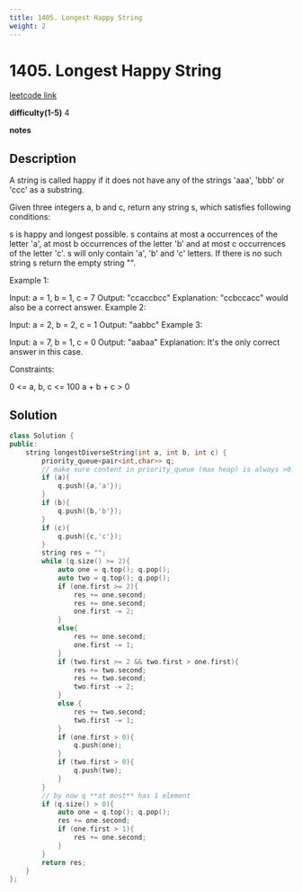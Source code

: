 ```yaml
---
title: 1405. Longest Happy String
weight: 2
---
```

# 1405. Longest Happy String
[leetcode link](https://leetcode.com/problems/longest-happy-string/)

**difficulty(1-5)** 
4

**notes**   


## Description
A string is called happy if it does not have any of the strings 'aaa', 'bbb' or 'ccc' as a substring.

Given three integers a, b and c, return any string s, which satisfies following conditions:

s is happy and longest possible.
s contains at most a occurrences of the letter 'a', at most b occurrences of the letter 'b' and at most c occurrences of the letter 'c'.
s will only contain 'a', 'b' and 'c' letters.
If there is no such string s return the empty string "".

 

Example 1:

Input: a = 1, b = 1, c = 7
Output: "ccaccbcc"
Explanation: "ccbccacc" would also be a correct answer.
Example 2:

Input: a = 2, b = 2, c = 1
Output: "aabbc"
Example 3:

Input: a = 7, b = 1, c = 0
Output: "aabaa"
Explanation: It's the only correct answer in this case.
 

Constraints:

0 <= a, b, c <= 100
a + b + c > 0

## Solution

```c++
class Solution {
public:
    string longestDiverseString(int a, int b, int c) {
        priority_queue<pair<int,char>> q;
        // make sure content in priority_queue (max heap) is always >0!
        if (a){
            q.push({a,'a'});
        }
        if (b){
            q.push({b,'b'});
        }
        if (c){
            q.push({c,'c'});
        }
        string res = "";
        while (q.size() >= 2){
            auto one = q.top(); q.pop();
            auto two = q.top(); q.pop();
            if (one.first >= 2){
                res += one.second;
                res += one.second;
                one.first -= 2;
            }
            else{
                res += one.second;
                one.first -= 1;
            }
            if (two.first >= 2 && two.first > one.first){
                res += two.second;
                res += two.second;
                two.first -= 2;
            }
            else {
                res += two.second;
                two.first -= 1;
            }
            if (one.first > 0){
                q.push(one);
            }
            if (two.first > 0){
                q.push(two);
            }
        }
        // by now q **at most** has 1 element
        if (q.size() > 0){
            auto one = q.top(); q.pop();
            res += one.second;
            if (one.first > 1){
                res += one.second;
            }
        }
        return res;
    }
};
```


